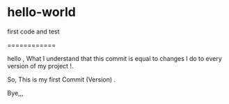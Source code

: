 # hello-world
first code and test

============

hello ,
What I understand that this commit is equal to changes I do to every version of my project !.

So, This is my first Commit (Version) .

Bye,,,
